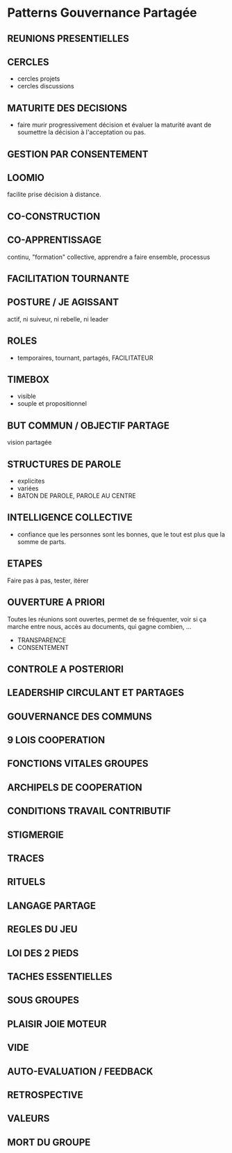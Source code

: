 # Patterns Gouvernance Partagée

## REUNIONS PRESENTIELLES

## CERCLES

- cercles projets
- cercles discussions

## MATURITE DES DECISIONS

- faire murir progressivement décision et évaluer la maturité avant de soumettre la décision à l'acceptation ou pas.

## GESTION PAR CONSENTEMENT


## LOOMIO

facilite prise décision à distance.

## CO-CONSTRUCTION

## CO-APPRENTISSAGE

continu, "formation" collective, apprendre a faire ensemble, processus


## FACILITATION TOURNANTE

## POSTURE / JE AGISSANT

actif, ni suiveur, ni rebelle, ni leader

## ROLES 
- temporaires, tournant, partagés, 
FACILITATEUR

## TIMEBOX
- visible
- souple et propositionnel

## BUT COMMUN / OBJECTIF PARTAGE

vision partagée

## STRUCTURES DE PAROLE
- explicites
- variées
- BATON DE PAROLE, PAROLE AU CENTRE

## INTELLIGENCE COLLECTIVE

- confiance que les personnes sont les bonnes, que le tout est plus que la somme de parts.

## ETAPES

Faire pas à pas, tester, itérer

## OUVERTURE A PRIORI
Toutes les réunions sont ouvertes, permet de se fréquenter, voir si ça marche entre nous, accès au documents, qui gagne combien, ...

- TRANSPARENCE
- CONSENTEMENT

## CONTROLE A POSTERIORI

## LEADERSHIP CIRCULANT ET PARTAGES

## GOUVERNANCE DES COMMUNS

## 9 LOIS COOPERATION

## FONCTIONS VITALES GROUPES

## ARCHIPELS DE COOPERATION

## CONDITIONS TRAVAIL CONTRIBUTIF

## STIGMERGIE

## TRACES

## RITUELS

## LANGAGE PARTAGE

## REGLES DU JEU

## LOI DES 2 PIEDS

## TACHES ESSENTIELLES

## SOUS GROUPES

## PLAISIR JOIE MOTEUR

## VIDE

## AUTO-EVALUATION / FEEDBACK

## RETROSPECTIVE

## VALEURS

## MORT DU GROUPE 

